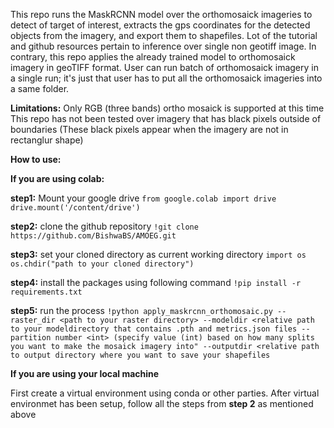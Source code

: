 This repo runs the MaskRCNN model over the orthomosaick imageries to detect of target of interest, extracts the gps coordinates for the detected objects from the imagery, and export them to shapefiles.
Lot of the tutorial and github resources pertain to inference over single non geotiff image. In contrary, this repo applies the already trained model to orthomosaick imagery in geoTIFF format. User can run 
batch of orthomosaick imagery in a single run; it's just that user has to put all the orthomosaick imageries into a same folder.

**Limitations:**
Only RGB (three bands) ortho mosaick is supported at this time
This repo has not been tested over imagery that has black pixels outside of boundaries (These black pixels appear when the imagery are not in rectanglur shape)

**How to use:**

**If you are using colab:**

**step1:** Mount your google drive 
      ```from google.colab import drive
         drive.mount('/content/drive')```
      
**step2:** clone the github repository
      ```!git clone https://github.com/BishwaBS/AMOEG.git```

**step3:** set your cloned directory as current working directory
      ```import os```
      ```os.chdir("path to your cloned directory")```

**step4:** install the packages using following command
      ```!pip install -r requirements.txt```

**step5:** run the process
      ```!python apply_maskrcnn_orthomosaic.py --raster_dir <path to your raster directory> --modeldir <relative path to your modeldirectory that contains .pth and metrics.json files --partition number <int> (specify value (int) based on how many splits you want to make the mosaick imagery into" --outputdir <relative path to output directory where you want to save your shapefiles```
      
**If you are using your local machine**

First create a virtual environment using conda or other parties. After virtual environmet has been setup, follow all the steps from **step 2** as mentioned above
